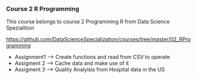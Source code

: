 ### Course 2 R Programming

This course belongs to course 2 Programming R from Data Science Spezialition

https://github.com/DataScienceSpecialization/courses/tree/master/02_RProgramming

  * Assignment1 --> Create functions and read from CSV to operate
  * Assigment 2 --> Cache data and make use of it
  * Assigment 3 --> Quality Analyisis from Hospital data in the US
